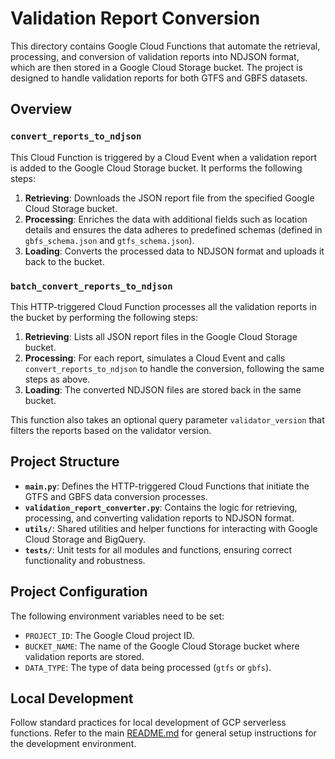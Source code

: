 # Validation Report Conversion

This directory contains Google Cloud Functions that automate the retrieval, processing, and conversion of validation reports into NDJSON format, which are then stored in a Google Cloud Storage bucket. The project is designed to handle validation reports for both GTFS and GBFS datasets.

##  Overview

### `convert_reports_to_ndjson`

This Cloud Function is triggered by a Cloud Event when a validation report is added to the Google Cloud Storage bucket. It performs the following steps:

1. **Retrieving**: Downloads the JSON report file from the specified Google Cloud Storage bucket.
2. **Processing**: Enriches the data with additional fields such as location details and ensures the data adheres to predefined schemas (defined in `gbfs_schema.json` and `gtfs_schema.json`).
3. **Loading**: Converts the processed data to NDJSON format and uploads it back to the bucket.

### `batch_convert_reports_to_ndjson`

This HTTP-triggered Cloud Function processes all the validation reports in the bucket by performing the following steps:

1. **Retrieving**: Lists all JSON report files in the Google Cloud Storage bucket.
2. **Processing**: For each report, simulates a Cloud Event and calls `convert_reports_to_ndjson` to handle the conversion, following the same steps as above.
3. **Loading**: The converted NDJSON files are stored back in the same bucket.

This function also takes an optional query parameter `validator_version` that filters the reports based on the validator version.

## Project Structure
- **`main.py`**: Defines the HTTP-triggered Cloud Functions that initiate the GTFS and GBFS data conversion processes.
- **`validation_report_converter.py`**: Contains the logic for retrieving, processing, and converting validation reports to NDJSON format.
- **`utils/`**: Shared utilities and helper functions for interacting with Google Cloud Storage and BigQuery.
- **`tests/`**: Unit tests for all modules and functions, ensuring correct functionality and robustness.

## Project Configuration

The following environment variables need to be set:

- `PROJECT_ID`: The Google Cloud project ID.
- `BUCKET_NAME`: The name of the Google Cloud Storage bucket where validation reports are stored.
- `DATA_TYPE`: The type of data being processed (`gtfs` or `gbfs`).

## Local Development

Follow standard practices for local development of GCP serverless functions. Refer to the main [README.md](../README.md) for general setup instructions for the development environment.

